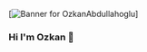 [![Banner for OzkanAbdullahoglu](https://media.giphy.com/media/3o7qE1YN7aBOFPRw8E/giphy.gif)]
### Hi I'm Ozkan 👋

<!--
**OzkanAbdullahoglu/OzkanAbdullahoglu** is a ✨ _special_ ✨ repository because its `README.md` (this file) appears on your GitHub profile.

Here are some ideas to get you started:

- 🔭 I’m currently working on ...
- 🌱 I’m currently learning ...
- 👯 I’m looking to collaborate on ...
- 🤔 I’m looking for help with ...
- 💬 Ask me about ...
- 📫 How to reach me: ...
- 😄 Pronouns: ...
- ⚡ Fun fact: ...
-->
